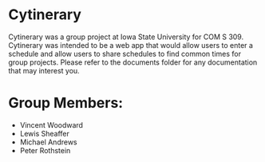 # Cytinerary

Cytinerary was a group project at Iowa State University for COM S 309.
Cytinerary was intended to be a web app that would allow users to enter a schedule and allow users to share schedules to find common times for group projects.
Please refer to the documents folder for any documentation that may interest you.

# Group Members:
* Vincent Woodward
* Lewis Sheaffer  
* Michael Andrews
* Peter Rothstein
